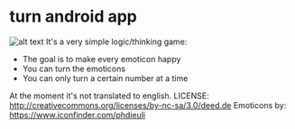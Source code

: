 turn android app
=================
![alt text](https://lh5.googleusercontent.com/oulUv9pWUyxqPOF-RmtoMc62fV6tYRD1SD1gJ_kgF5mcBqbQ51CYXzPbDUmxfHvxHUd4qSNwsBcrH9ffAJGZgrMD9zaPCtyKxnY9hp1ClOGoolsg7seGgzCDpg "Inside Look")
It's a very simple logic/thinking game:
* The goal is to make every emoticon happy
* You can turn the emoticons 
* You can only turn a certain number at a time

At the moment it's not translated to english.
LICENSE: http://creativecommons.org/licenses/by-nc-sa/3.0/deed.de
Emoticons by: https://www.iconfinder.com/phdieuli
